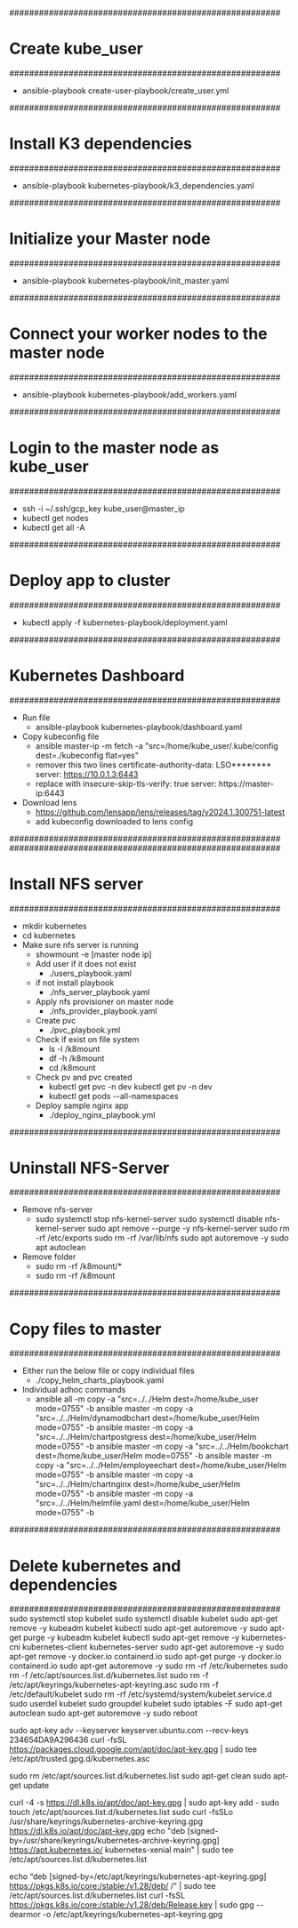 
#######################################################
# Create kube_user
#######################################################
- ansible-playbook create-user-playbook/create_user.yml

#######################################################
# Install K3 dependencies
#######################################################
- ansible-playbook kubernetes-playbook/k3_dependencies.yaml

#######################################################
# Initialize your Master node
#######################################################
- ansible-playbook kubernetes-playbook/init_master.yaml

#######################################################
# Connect your worker nodes to the master node
#######################################################
- ansible-playbook kubernetes-playbook/add_workers.yaml

#######################################################
# Login to the master node as kube_user
#######################################################
- ssh -i ~/.ssh/gcp_key kube_user@master_ip
- kubectl get nodes
- kubectl get all -A

#######################################################
# Deploy app to cluster
#######################################################
- kubectl apply -f kubernetes-playbook/deployment.yaml

#######################################################
# Kubernetes Dashboard
#######################################################
- Run file
    - ansible-playbook kubernetes-playbook/dashboard.yaml
- Copy kubeconfig file
    - ansible master-ip -m fetch -a "src=/home/kube_user/.kube/config dest=./kubeconfig flat=yes"
    - remover this two lines
         certificate-authority-data: LSO********
         server: https://10.0.1.3:6443
    - replace with
         insecure-skip-tls-verify: true
         server: https://master-ip:6443
- Download lens
    - https://github.com/lensapp/lens/releases/tag/v2024.1.300751-latest
    - add kubeconfig downloaded to lens config




#######################################################
#######################################################
# Install NFS server
#######################################################
- mkdir kubernetes
- cd kubernetes
- Make sure nfs server is running
    - showmount -e [master node ip]
    - Add user if it does not exist
        - ./users_playbook.yaml
    - if not install playbook 
        - ./nfs_server_playbook.yaml
    - Apply nfs provisioner on master node
        - ./nfs_provider_playbook.yaml
    - Create pvc
        - ./pvc_playbook.yml
    - Check if exist on file system
        - ls -l /k8mount
        - df -h /k8mount
        - cd /k8mount
    - Check pv and pvc created
        - kubectl get pvc -n dev
          kubectl get pv -n dev
        - kubectl get pods --all-namespaces
    - Deploy sample nginx app
        - ./deploy_nginx_playbook.yml


#######################################################
# Uninstall NFS-Server
#######################################################
- Remove nfs-server
    - sudo systemctl stop nfs-kernel-server
      sudo systemctl disable nfs-kernel-server
      sudo apt remove --purge -y nfs-kernel-server
      sudo rm -rf /etc/exports
      sudo rm -rf /var/lib/nfs
      sudo apt autoremove -y
      sudo apt autoclean
- Remove folder
    - sudo rm -rf /k8mount/*
    - sudo rm -rf /k8mount

#######################################################
# Copy files to master
#######################################################
- Either run the below file or copy individual files
    - ./copy_helm_charts_playbook.yaml
- Individual adhoc commands
    - ansible all -m copy -a "src=../../Helm dest=/home/kube_user mode=0755" -b
      ansible master -m copy -a "src=../../Helm/dynamodbchart dest=/home/kube_user/Helm mode=0755" -b
      ansible master -m copy -a "src=../../Helm/chartpostgress dest=/home/kube_user/Helm mode=0755" -b
      ansible master -m copy -a "src=../../Helm/bookchart dest=/home/kube_user/Helm mode=0755" -b
      ansible master -m copy -a "src=../../Helm/employeechart dest=/home/kube_user/Helm mode=0755" -b
      ansible master -m copy -a "src=../../Helm/chartnginx dest=/home/kube_user/Helm mode=0755" -b
      ansible master -m copy -a "src=../../Helm/helmfile.yaml dest=/home/kube_user/Helm mode=0755" -b

#######################################################
# Delete kubernetes and dependencies
#######################################################
sudo systemctl stop kubelet
sudo systemctl disable kubelet
sudo apt-get remove -y kubeadm kubelet kubectl
sudo apt-get autoremove -y
sudo apt-get purge -y kubeadm kubelet kubectl
sudo apt-get remove -y kubernetes-cni kubernetes-client kubernetes-server
sudo apt-get autoremove -y
sudo apt-get remove -y docker.io containerd.io
sudo apt-get purge -y docker.io containerd.io
sudo apt-get autoremove -y
sudo rm -rf /etc/kubernetes
sudo rm -f /etc/apt/sources.list.d/kubernetes.list
sudo rm -f /etc/apt/keyrings/kubernetes-apt-keyring.asc
sudo rm -f /etc/default/kubelet
sudo rm -rf /etc/systemd/system/kubelet.service.d
sudo userdel kubelet
sudo groupdel kubelet
sudo iptables -F
sudo apt-get autoclean
sudo apt-get autoremove -y
sudo reboot




sudo apt-key adv --keyserver keyserver.ubuntu.com --recv-keys 234654DA9A296436
curl -fsSL https://packages.cloud.google.com/apt/doc/apt-key.gpg | sudo tee /etc/apt/trusted.gpg.d/kubernetes.asc



sudo rm /etc/apt/sources.list.d/kubernetes.list
sudo apt-get clean
sudo apt-get update


curl -4 -s https://dl.k8s.io/apt/doc/apt-key.gpg | sudo apt-key add -
sudo touch /etc/apt/sources.list.d/kubernetes.list
sudo curl -fsSLo /usr/share/keyrings/kubernetes-archive-keyring.gpg https://dl.k8s.io/apt/doc/apt-key.gpg
echo "deb [signed-by=/usr/share/keyrings/kubernetes-archive-keyring.gpg] https://apt.kubernetes.io/ kubernetes-xenial main" | sudo tee /etc/apt/sources.list.d/kubernetes.list



echo “deb [signed-by=/etc/apt/keyrings/kubernetes-apt-keyring.gpg] https://pkgs.k8s.io/core:/stable:/v1.28/deb/ /” | sudo tee /etc/apt/sources.list.d/kubernetes.list
curl -fsSL https://pkgs.k8s.io/core:/stable:/v1.28/deb/Release.key | sudo gpg --dearmor -o /etc/apt/keyrings/kubernetes-apt-keyring.gpg
